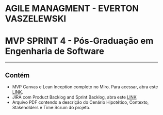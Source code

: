 # AGILE MANAGMENT - EVERTON VASZELEWSKI
# MVP SPRINT 4 - Pós-Graduação em Engenharia de Software

---
## Contém

- MVP Canvas e Lean Inception completo no Miro. Para acessar, abra este [LINK](https://miro.com/app/board/uXjVKcTozKY=/?share_link_id=775719527704).
- JIRA com Product Backlog and Sprint Backlog, abra este [LINK](https://evertonvaszelewski.atlassian.net/jira/software/projects/SCRUM/boards/1/backlog?atlOrigin=eyJpIjoiZTE3MTE3NWIzYTg4NDBjNmE3ZTQyNTcyNmU2YzJhOGEiLCJwIjoiaiJ9)
- Arquivo PDF contendo a descrição do Cenário Hipotético, Contexto, Stakeholders e Time Scrum do projeto.
